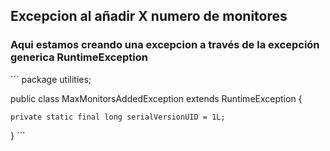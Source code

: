 ## Excepcion al añadir X numero de monitores 
### Aqui estamos creando una excepcion a través de la excepción generica RuntimeException
´´´
package utilities;

public class MaxMonitorsAddedException extends RuntimeException {

	private static final long serialVersionUID = 1L;

}
´´´